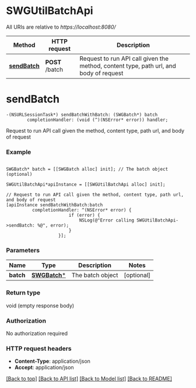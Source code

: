 # SWGUtilBatchApi

All URIs are relative to *https://localhost:8080/*

Method | HTTP request | Description
------------- | ------------- | -------------
[**sendBatch**](SWGUtilBatchApi.md#sendbatch) | **POST** /batch | Request to run API call given the method, content type, path url, and body of request


# **sendBatch**
```objc
-(NSURLSessionTask*) sendBatchWithBatch: (SWGBatch*) batch
        completionHandler: (void (^)(NSError* error)) handler;
```

Request to run API call given the method, content type, path url, and body of request

### Example 
```objc

SWGBatch* batch = [[SWGBatch alloc] init]; // The batch object (optional)

SWGUtilBatchApi*apiInstance = [[SWGUtilBatchApi alloc] init];

// Request to run API call given the method, content type, path url, and body of request
[apiInstance sendBatchWithBatch:batch
          completionHandler: ^(NSError* error) {
                        if (error) {
                            NSLog(@"Error calling SWGUtilBatchApi->sendBatch: %@", error);
                        }
                    }];
```

### Parameters

Name | Type | Description  | Notes
------------- | ------------- | ------------- | -------------
 **batch** | [**SWGBatch***](SWGBatch*.md)| The batch object | [optional] 

### Return type

void (empty response body)

### Authorization

No authorization required

### HTTP request headers

 - **Content-Type**: application/json
 - **Accept**: application/json

[[Back to top]](#) [[Back to API list]](../README.md#documentation-for-api-endpoints) [[Back to Model list]](../README.md#documentation-for-models) [[Back to README]](../README.md)

